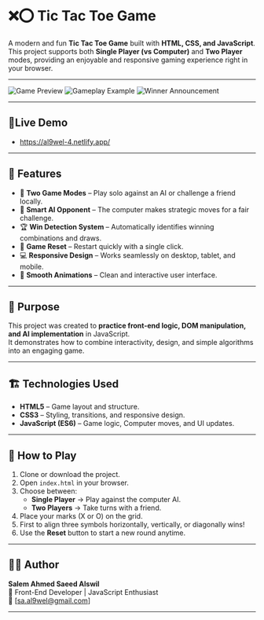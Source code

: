 # ❌⭕ Tic Tac Toe Game

A modern and fun **Tic Tac Toe Game** built with **HTML, CSS, and JavaScript**.  
This project supports both **Single Player (vs Computer)** and **Two Player** modes, providing an enjoyable and responsive gaming experience right in your browser.

---

![Game Preview](https://i.imgur.com/uNkCzrt.png)
![Gameplay Example](https://i.imgur.com/kv4j6zr.png)
![Winner Announcement](https://i.imgur.com/4AjyD7X.png)

---

## 📍Live Demo

- https://al9wel-4.netlify.app/

---

## 🚀 Features

- 👥 **Two Game Modes** – Play solo against an AI or challenge a friend locally.  
- 🧠 **Smart AI Opponent** – The computer makes strategic moves for a fair challenge.  
- 🏆 **Win Detection System** – Automatically identifies winning combinations and draws.  
- 🔄 **Game Reset** – Restart quickly with a single click.  
- 💻 **Responsive Design** – Works seamlessly on desktop, tablet, and mobile.  
- 🎨 **Smooth Animations** – Clean and interactive user interface.

---

## 🧠 Purpose

This project was created to **practice front-end logic, DOM manipulation, and AI implementation** in JavaScript.  
It demonstrates how to combine interactivity, design, and simple algorithms into an engaging game.

---

## 🏗️ Technologies Used

- **HTML5** – Game layout and structure.  
- **CSS3** – Styling, transitions, and responsive design.  
- **JavaScript (ES6)** – Game logic, Computer moves, and UI updates.

---

## 🧾 How to Play

1. Clone or download the project.  
2. Open `index.html` in your browser.  
3. Choose between:
   - **Single Player** → Play against the computer AI.  
   - **Two Players** → Take turns with a friend.  
4. Place your marks (X or O) on the grid.  
5. First to align three symbols horizontally, vertically, or diagonally wins!  
6. Use the **Reset** button to start a new round anytime.

---

## 👨‍💻 Author

**Salem Ahmed Saeed Alswil**  
💼 Front-End Developer | JavaScript Enthusiast  
📧 [sa.al9wel@gmail.com]

---
